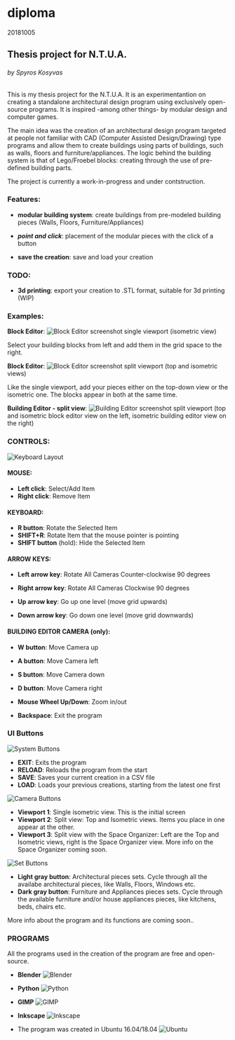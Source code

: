 # diploma
20181005

## Thesis project for N.T.U.A.
###### by Spyros Kosyvas

This is my thesis project for the N.T.U.A. It is an experimentantion on creating a standalone architectural design program using exclusively open-source programs. It is inspired -among other things- by modular design and computer games.

The main idea was the creation of an architectural design program targeted at people not familiar with CAD (Computer Assisted Design/Drawing) type programs and allow them to create buildings using parts of buildings, such as walls, floors and furniture/appliances. The logic behind the building system is that of Lego/Froebel blocks: creating through the use of pre-defined building parts.

The project is currently a work-in-progress and under contstruction.


### Features:

- **modular building system**: create buildings from pre-modeled building pieces (Walls, Floors, Furniture/Appliances)

- **_point and click_**: placement of the modular pieces with the click of a button

- **save the creation**: save and load your creation


### TODO:

- **3d printing**: export your creation to .STL format, suitable for 3d printing (WIP)


### Examples:

**Block Editor**:
![Block Editor screenshot](https://imgur.com/XGWlti0.gif "Block Editor")
single viewport (isometric view)

Select your building blocks from left and add them in the grid space to the right.


**Block Editor**:
![Block Editor screenshot](https://imgur.com/4WVatBx.gif "Block Editor")
split viewport (top and isometric views)

Like the single viewport, add your pieces either on the top-down view or the isometric one. The blocks appear in both at the same time.


**Building Editor - split view**:
![Building Editor screenshot](https://imgur.com/VnN6Gjr.gif "Building Editor")
split viewport (top and isometric block editor view on the left,
isometric building editor view on the right)


### CONTROLS:

![Keyboard Layout](https://imgur.com/P2h5Mdh.png "Keyboard Layout")

#### MOUSE:
- **Left click**: Select/Add Item
- **Right click**: Remove Item

#### KEYBOARD:
- **R button**: Rotate the Selected Item
- **SHIFT+R**: Rotate Item that the mouse pointer is pointing
- **SHIFT button** (hold): Hide the Selected Item

#### ARROW KEYS:
- **Left arrow key**: Rotate All Cameras Counter-clockwise 90 degrees
- **Right arrow key**: Rotate All Cameras Clockwise 90 degrees

- **Up arrow key**: Go up one level (move grid upwards)
- **Down arrow key**: Go down one level (move grid downwards)

#### BUILDING EDITOR CAMERA (only):
- **W button**: Move Camera up
- **A button**: Move Camera left
- **S button**: Move Camera down
- **D button**: Move Camera right
- **Mouse Wheel Up/Down**: Zoom in/out

- **Backspace**: Exit the program

### UI Buttons

![System Buttons](https://imgur.com/GSw1QQt.jpg "System Buttons")

- **EXIT**: Exits the program
- **RELOAD**: Reloads the program from the start
- **SAVE**: Saves your current creation in a CSV file
- **LOAD**: Loads your previous creations, starting from the latest one first

![Camera Buttons](https://imgur.com/5OboE5s.jpg "Camera Buttons")

- **Viewport 1**: Single isometric view. This is the initial screen
- **Viewport 2**: Split view: Top and Isometric views. Items you place in one appear at the other.
- **Viewport 3**: Split view with the Space Organizer: Left are the Top and Isometric views, right is the Space Organizer view. More info on the Space Organizer coming soon.

![Set Buttons](https://imgur.com/hTKhyVt.jpg "Set Buttons")
- **Light gray button**: Architectural pieces sets. Cycle through all the availabe architectural pieces, like Walls, Floors, Windows etc.
- **Dark gray button**: Furniture and Appliances pieces sets. Cycle through the available furniture and/or house appliances pieces, like kitchens, beds, chairs etc.

More info about the program and its functions are coming soon..

### PROGRAMS

All the programs used in the creation of the program are free and open-source.

- **Blender** ![Blender](https://www.blender.org/ "Blender")
- **Python** ![Python](https://www.python.org/ "Python")
- **GIMP** ![GIMP](https://www.gimp.org/ "GIMP")
- **Inkscape** ![Inkscape](https://inkscape.org/en/ "Inkscape")

- The program was created in Ubuntu 16.04/18.04 ![Ubuntu](https://www.ubuntu.com/ "Ubuntu")
